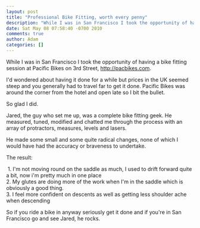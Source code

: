 ```yaml
---
layout: post
title: "Professional Bike Fitting, worth every penny"
description: "While I was in San Francisco I took the opportunity of having a bike fitting session at Pacific Bikes on 3rd Street, http://pacbikes.com.I'd wondered about having it done for a while but prices in the UK seemed steep and you generally had to trave..."
date: Sat May 08 07:58:40 -0700 2010
comments: true
author: Adam
categories: []
---
```


While I was in San Francisco I took the opportunity of having a bike fitting session at Pacific Bikes on 3rd Street, <a href="http://pacbikes.com">http://pacbikes.com</a>.<p /><p /><div>I'd wondered about having it done for a while but prices in the UK seemed steep and you generally had to travel far to get it done. Pacific Bikes was around the corner from the hotel and open late so I bit the bullet.</div><p /><div>So glad I did.&nbsp;</div><p /><div>Jared, the guy who set me up, was a complete bike fitting geek. He measured, tuned, modified and chatted me through the process with an array of protractors, measures, levels and lasers.</div><p /><span style="">He made some small and some quite radical changes, none of which I would have had the accuracy or braveness to undertake.</span><p /><div>The result:</div><p /><div>&nbsp;<span style="">1. I'm not moving round on the saddle as much, I used to drift forward quite a bit, now i'm pretty much in one place</span></div><span style="">2. My glutes are doing more of the work when I'm in the saddle which is obviously a good thing.<br />3. I feel more confident on descents as well as getting less shoulder ache when descending</span><p /><div><span style="">So if you ride a bike in anyway seriously get it done and if you're in San Francisco go and see Jared, he rocks. &nbsp;</span><br /></div>